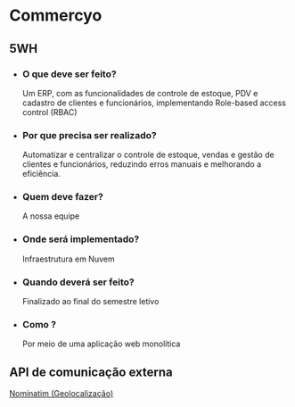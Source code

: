 # **Commercyo**

## 5WH

- ### O que deve ser feito?
  Um ERP, com as funcionalidades de controle de estoque, PDV e cadastro de clientes e funcionários, implementando Role-based access control (RBAC)
- ### Por que precisa ser realizado?
   Automatizar e centralizar o controle de estoque, vendas e gestão de clientes e funcionários, reduzindo erros manuais e melhorando a eficiência.
- ### Quem deve fazer?
  A nossa equipe
- ### Onde será implementado?
  Infraestrutura em Nuvem
- ### Quando deverá ser feito?
  Finalizado ao final do semestre letivo
- ### Como ?
  Por meio de uma aplicação web monolítica

## API de comunicação externa
 [Nominatim (Geolocalização)](https://nominatim.org/)
  
